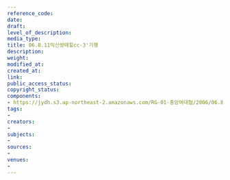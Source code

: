 ```yaml
---
reference_code: 
date: 
draft: 
level_of_description: 
media_type: 
title: 06.8.11익산쌍떼힐cc-3'기행
description: 
weight: 
modified_at: 
created_at: 
link: 
public_access_status: 
copyright_status: 
components:
- https://jydh.s3.ap-northeast-2.amazonaws.com/RG-01-중앙여대협/2006/06.8.11익산쌍떼힐cc-3'기행.jpg
tags:
- 
creators:
- 
subjects:
- 
sources:
- 
venues:
- 
---
```

